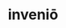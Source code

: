 ---
title: inveniō
meaning: to find
ch: [twelve, f1, f]
pos: verb
inf: invenīre
secondppstem: inven
infend: īre
thirdpp: invēnī
fourthpp: inventus
conjugation: fourth
derivative: invention
six: y
---